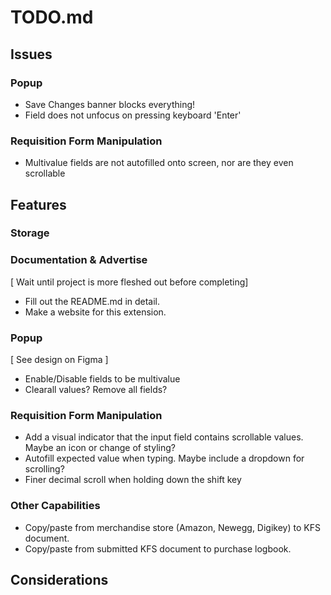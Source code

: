 # **TODO.md**

## **Issues**

### Popup 

- Save Changes banner blocks everything!
- Field does not unfocus on pressing keyboard 'Enter'

### Requisition Form Manipulation

- Multivalue fields are not autofilled onto screen, nor are they even scrollable

## **Features**

### Storage

### Documentation & Advertise

[ Wait until project is more fleshed out before completing]
- Fill out the README.md in detail.
- Make a website for this extension.


### Popup

[ See design on Figma ]
- Enable/Disable fields to be multivalue
- Clearall values? Remove all fields?


### Requisition Form Manipulation

- Add a visual indicator that the input field contains scrollable values. Maybe an icon or change of styling?
- Autofill expected value when typing. Maybe include a dropdown for scrolling?
- Finer decimal scroll when holding down the shift key

### Other Capabilities

- Copy/paste from merchandise store (Amazon, Newegg, Digikey) to KFS document.
- Copy/paste from submitted KFS document to purchase logbook.

## **Considerations**
